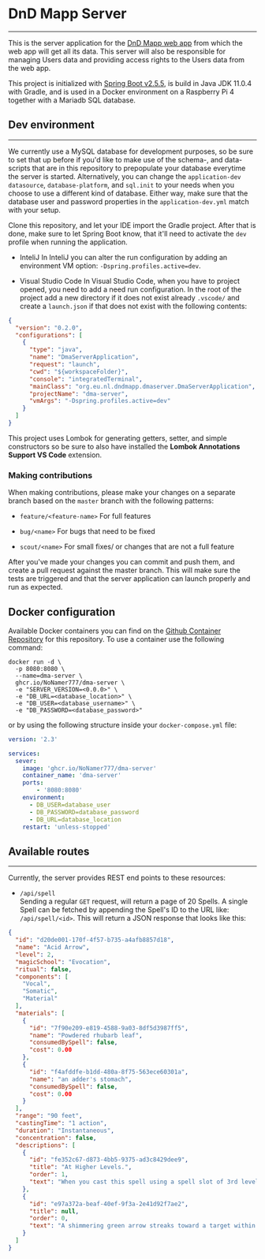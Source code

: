 # DnD Mapp Server

---

This is the server application for the [DnD Mapp web app](https://github.com/NoNamer777/dma-front) from which the web
app will get all its data. This server will also be responsible for managing Users data and providing access rights to
the Users data from the web app.

This project is initialized with [Spring Boot v2.5.5](https://start.spring.io/), is build in Java JDK 11.0.4 with Gradle,
and is used in a Docker environment on a Raspberry Pi 4 together with a Mariadb SQL database.

## Dev environment

---

We currently use a MySQL database for development purposes, so be sure to set that up before if you'd like to make use
of the schema-, and data- scripts that are in this repository to prepopulate your database everytime the server is started.
Alternatively, you can change the `application-dev` `datasource`, `database-platform`, and `sql.init` to your needs when
you choose to use a different kind of database. Either way, make sure that the database user and password properties in
the `application-dev.yml` match with your setup.

Clone this repository, and let your IDE import the Gradle project. After that is done, make sure to let Spring Boot
know, that it'll need to activate the `dev` profile when running the application.

- InteliJ
In InteliJ you can alter the run configuration by adding an environment VM option: `-Dspring.profiles.active=dev`.

- Visual Studio Code
In Visual Studio Code, when you have to project opened, you need to add a need run configuration. In the root of the project 
add a new directory if it does not exist already `.vscode/` and create a `launch.json` if that does not exist with the
following contents:

```json
{
  "version": "0.2.0",
  "configurations": [
    {
      "type": "java",
      "name": "DmaServerApplication",
      "request": "launch",
      "cwd": "${workspaceFolder}",
      "console": "integratedTerminal",
      "mainClass": "org.eu.nl.dndmapp.dmaserver.DmaServerApplication",
      "projectName": "dma-server",
      "vmArgs": "-Dspring.profiles.active=dev"
    }
  ]
}
```

This project uses Lombok for generating getters, setter, and simple constructors so be sure to also have installed the
__Lombok Annotations Support VS Code__ extension.

### Making contributions

When making contributions, please make your changes on a separate branch based on the `master` branch with the following
patterns:
- `feature/<feature-name>`
For full features

- `bug/<name>`
For bugs that need to be fixed

- `scout/<name>`
For small fixes/ or changes that are not a full feature 

After you've made your changes you can commit and push them, and create a pull request against the master branch.
This will make sure the tests are triggered and that the server application can launch properly and run as expected.

## Docker configuration

Available Docker containers you can find on the [Github Container Repository](https://ghcr.io/NoNamer777/dma-server)
for this repository. To use a container use the following command:
```shell
docker run -d \
  -p 8080:8080 \
  --name=dma-server \
  ghcr.io/NoNamer777/dma-server \
  -e "SERVER_VERSION=<0.0.0>" \
  -e "DB_URL=<database_location>" \
  -e "DB_USER=<database_username>" \
  -e "DB_PASSWORD=<database_password>"
```

or by using the following structure inside your `docker-compose.yml` file:
```yaml
version: '2.3'

services:
  sever:
    image: 'ghcr.io/NoNamer777/dma-server'
    container_name: 'dma-server'
    ports:
        - '8080:8080'
    environment:
      - DB_USER=database_user
      - DB_PASSWORD=database_password
      - DB_URL=database_location
    restart: 'unless-stopped'
```

## Available routes

---

Currently, the server provides REST end points to these resources:

- `/api/spell`  
Sending a regular `GET` request, will return a page of 20 Spells. A single Spell can be fetched by appending the Spell's
ID to the URL like: `/api/spell/<id>`. This will return a JSON response that looks like this:

```json
{
  "id": "d20de001-170f-4f57-b735-a4afb8857d18",
  "name": "Acid Arrow",
  "level": 2,
  "magicSchool": "Evocation",
  "ritual": false,
  "components": [
    "Vocal",
    "Somatic",
    "Material"
  ],
  "materials": [
    {
      "id": "7f90e209-e819-4588-9a03-8df5d3987ff5",
      "name": "Powdered rhubarb leaf",
      "consumedBySpell": false,
      "cost": 0.00
    },
    {
      "id": "f4afddfe-b1dd-480a-8f75-563ece60301a",
      "name": "an adder's stomach",
      "consumedBySpell": false,
      "cost": 0.00
    }
  ],
  "range": "90 feet",
  "castingTime": "1 action",
  "duration": "Instantaneous",
  "concentration": false,
  "descriptions": [
    {
      "id": "fe352c67-d873-4bb5-9375-ad3c8429dee9",
      "title": "At Higher Levels.",
      "order": 1,
      "text": "When you cast this spell using a spell slot of 3rd level or higher, the damage (both initial and later) increases by 1d4 for each slot level above 2nd."
    },
    {
      "id": "e97a372a-beaf-40ef-9f3a-2e41d92f7ae2",
      "title": null,
      "order": 0,
      "text": "A shimmering green arrow streaks toward a target within range and bursts in a spray of acid. Make a ranged spell attack against the target. On a hit, the target takes 4d4 acid damage immediately and 2d4 acid damage at the end of its next turn. On a miss, the arrow splashes the target with acid for half as much of the initial damage and no damage at the end of its next turn."
    }
  ]
}
```
